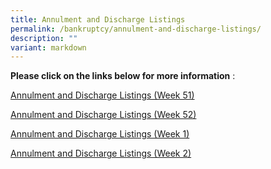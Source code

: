 ```yaml
---
title: Annulment and Discharge Listings
permalink: /bankruptcy/annulment-and-discharge-listings/
description: ""
variant: markdown
---
```

**Please click on the links below for more information**&nbsp;:<br>


[Annulment and Discharge Listings (Week 51)](/files/211223AnnulmentandDischargeListingsdated12December2023.pdf)
<br>

[Annulment and Discharge Listings (Week 52)](/files/291223AnnulmentandDischargeListingsdated19December2023.pdf)

[Annulment and Discharge Listings (Week 1)](/files/040124AnnulmentandDischargeListingsWeek1.pdf)

[Annulment and Discharge Listings (Week 2)](/files/AnnulmentandDischargeListingsWeek2.pdf)